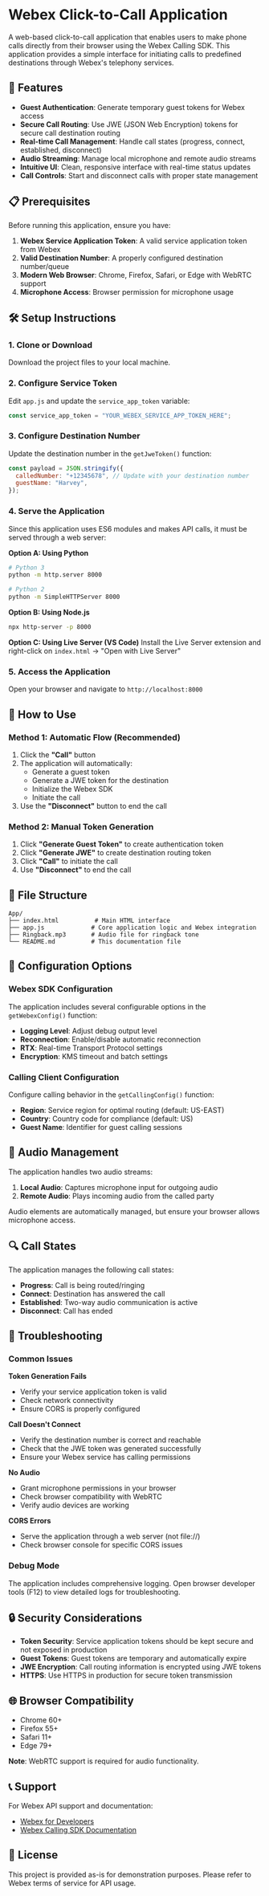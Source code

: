 # Webex Click-to-Call Application

A web-based click-to-call application that enables users to make phone calls directly from their browser using the Webex Calling SDK. This application provides a simple interface for initiating calls to predefined destinations through Webex's telephony services.

## 🚀 Features

- **Guest Authentication**: Generate temporary guest tokens for Webex access
- **Secure Call Routing**: Use JWE (JSON Web Encryption) tokens for secure call destination routing
- **Real-time Call Management**: Handle call states (progress, connect, established, disconnect)
- **Audio Streaming**: Manage local microphone and remote audio streams
- **Intuitive UI**: Clean, responsive interface with real-time status updates
- **Call Controls**: Start and disconnect calls with proper state management

## 📋 Prerequisites

Before running this application, ensure you have:

1. **Webex Service Application Token**: A valid service application token from Webex
2. **Valid Destination Number**: A properly configured destination number/queue
3. **Modern Web Browser**: Chrome, Firefox, Safari, or Edge with WebRTC support
4. **Microphone Access**: Browser permission for microphone usage

## 🛠️ Setup Instructions

### 1. Clone or Download

Download the project files to your local machine.

### 2. Configure Service Token

Edit `app.js` and update the `service_app_token` variable:

```javascript
const service_app_token = "YOUR_WEBEX_SERVICE_APP_TOKEN_HERE";
```

### 3. Configure Destination Number

Update the destination number in the `getJweToken()` function:

```javascript
const payload = JSON.stringify({
  calledNumber: "+12345678", // Update with your destination number
  guestName: "Harvey",
});
```

### 4. Serve the Application

Since this application uses ES6 modules and makes API calls, it must be served through a web server:

**Option A: Using Python**

```bash
# Python 3
python -m http.server 8000

# Python 2
python -m SimpleHTTPServer 8000
```

**Option B: Using Node.js**

```bash
npx http-server -p 8000
```

**Option C: Using Live Server (VS Code)**
Install the Live Server extension and right-click on `index.html` → "Open with Live Server"

### 5. Access the Application

Open your browser and navigate to `http://localhost:8000`

## 🎯 How to Use

### Method 1: Automatic Flow (Recommended)

1. Click the **"Call"** button
2. The application will automatically:
   - Generate a guest token
   - Generate a JWE token for the destination
   - Initialize the Webex SDK
   - Initiate the call
3. Use the **"Disconnect"** button to end the call

### Method 2: Manual Token Generation

1. Click **"Generate Guest Token"** to create authentication token
2. Click **"Generate JWE"** to create destination routing token
3. Click **"Call"** to initiate the call
4. Use **"Disconnect"** to end the call

## 📁 File Structure

```
App/
├── index.html          # Main HTML interface
├── app.js             # Core application logic and Webex integration
├── Ringback.mp3       # Audio file for ringback tone
└── README.md          # This documentation file
```

## 🔧 Configuration Options

### Webex SDK Configuration

The application includes several configurable options in the `getWebexConfig()` function:

- **Logging Level**: Adjust debug output level
- **Reconnection**: Enable/disable automatic reconnection
- **RTX**: Real-time Transport Protocol settings
- **Encryption**: KMS timeout and batch settings

### Calling Client Configuration

Configure calling behavior in the `getCallingConfig()` function:

- **Region**: Service region for optimal routing (default: US-EAST)
- **Country**: Country code for compliance (default: US)
- **Guest Name**: Identifier for guest calling sessions

## 🎵 Audio Management

The application handles two audio streams:

1. **Local Audio**: Captures microphone input for outgoing audio
2. **Remote Audio**: Plays incoming audio from the called party

Audio elements are automatically managed, but ensure your browser allows microphone access.

## 🔍 Call States

The application manages the following call states:

- **Progress**: Call is being routed/ringing
- **Connect**: Destination has answered the call
- **Established**: Two-way audio communication is active
- **Disconnect**: Call has ended

## 🐛 Troubleshooting

### Common Issues

**Token Generation Fails**

- Verify your service application token is valid
- Check network connectivity
- Ensure CORS is properly configured

**Call Doesn't Connect**

- Verify the destination number is correct and reachable
- Check that the JWE token was generated successfully
- Ensure your Webex service has calling permissions

**No Audio**

- Grant microphone permissions in your browser
- Check browser compatibility with WebRTC
- Verify audio devices are working

**CORS Errors**

- Serve the application through a web server (not file://)
- Check browser console for specific CORS issues

### Debug Mode

The application includes comprehensive logging. Open browser developer tools (F12) to view detailed logs for troubleshooting.

## 🔒 Security Considerations

- **Token Security**: Service application tokens should be kept secure and not exposed in production
- **Guest Tokens**: Guest tokens are temporary and automatically expire
- **JWE Encryption**: Call routing information is encrypted using JWE tokens
- **HTTPS**: Use HTTPS in production for secure token transmission

## 🌐 Browser Compatibility

- Chrome 60+
- Firefox 55+
- Safari 11+
- Edge 79+

**Note**: WebRTC support is required for audio functionality.

## 📞 Support

For Webex API support and documentation:

- [Webex for Developers](https://developer.webex.com/)
- [Webex Calling SDK Documentation](https://developer.webex.com/docs/sdks/browser)

## 📄 License

This project is provided as-is for demonstration purposes. Please refer to Webex terms of service for API usage.
